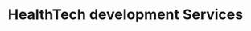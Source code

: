 ---
title: "HealthTech development Services"
description: "Dashbouquet is a leading healthcare software development company. We can build a custom solution for your company, develop an MVP for your startup or make a final step to move your project to production. We offer web and mobile apps development, UI/UX design and software testing. We build HIPAA and GDPR compliant healthcare software"
---